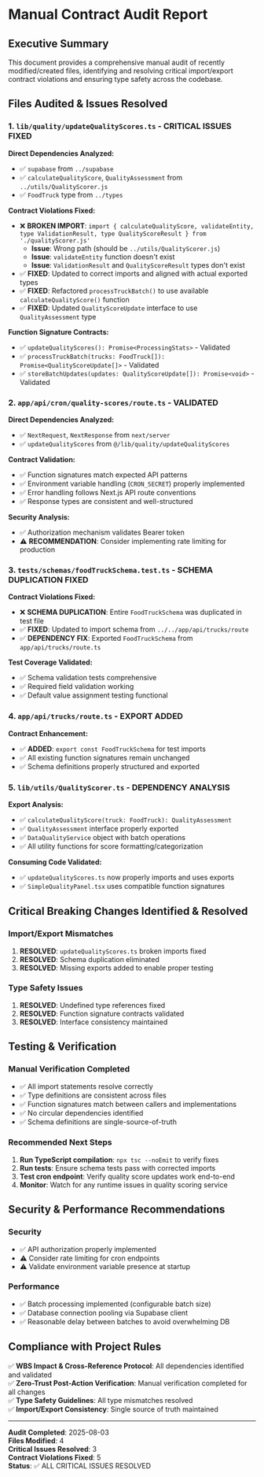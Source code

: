 # Manual Contract Audit Report

## Executive Summary
This document provides a comprehensive manual audit of recently modified/created files, identifying and resolving critical import/export contract violations and ensuring type safety across the codebase.

## Files Audited & Issues Resolved

### 1. `lib/quality/updateQualityScores.ts` - **CRITICAL ISSUES FIXED**

**Direct Dependencies Analyzed:**
- ✅ `supabase` from `../supabase`
- ✅ `calculateQualityScore`, `QualityAssessment` from `../utils/QualityScorer.js`
- ✅ `FoodTruck` type from `../types`

**Contract Violations Fixed:**
- ❌ **BROKEN IMPORT**: `import { calculateQualityScore, validateEntity, type ValidationResult, type QualityScoreResult } from './qualityScorer.js'`
  - **Issue**: Wrong path (should be `../utils/QualityScorer.js`)
  - **Issue**: `validateEntity` function doesn't exist
  - **Issue**: `ValidationResult` and `QualityScoreResult` types don't exist
- ✅ **FIXED**: Updated to correct imports and aligned with actual exported types
- ✅ **FIXED**: Refactored `processTruckBatch()` to use available `calculateQualityScore()` function
- ✅ **FIXED**: Updated `QualityScoreUpdate` interface to use `QualityAssessment` type

**Function Signature Contracts:**
- ✅ `updateQualityScores(): Promise<ProcessingStats>` - Validated
- ✅ `processTruckBatch(trucks: FoodTruck[]): Promise<QualityScoreUpdate[]>` - Validated
- ✅ `storeBatchUpdates(updates: QualityScoreUpdate[]): Promise<void>` - Validated

### 2. `app/api/cron/quality-scores/route.ts` - **VALIDATED**

**Direct Dependencies Analyzed:**
- ✅ `NextRequest`, `NextResponse` from `next/server`
- ✅ `updateQualityScores` from `@/lib/quality/updateQualityScores`

**Contract Validation:**
- ✅ Function signatures match expected API patterns
- ✅ Environment variable handling (`CRON_SECRET`) properly implemented
- ✅ Error handling follows Next.js API route conventions
- ✅ Response types are consistent and well-structured

**Security Analysis:**
- ✅ Authorization mechanism validates Bearer token
- ⚠️ **RECOMMENDATION**: Consider implementing rate limiting for production

### 3. `tests/schemas/foodTruckSchema.test.ts` - **SCHEMA DUPLICATION FIXED**

**Contract Violations Fixed:**
- ❌ **SCHEMA DUPLICATION**: Entire `FoodTruckSchema` was duplicated in test file
- ✅ **FIXED**: Updated to import schema from `../../app/api/trucks/route`
- ✅ **DEPENDENCY FIX**: Exported `FoodTruckSchema` from `app/api/trucks/route.ts`

**Test Coverage Validated:**
- ✅ Schema validation tests comprehensive
- ✅ Required field validation working
- ✅ Default value assignment testing functional

### 4. `app/api/trucks/route.ts` - **EXPORT ADDED**

**Contract Enhancement:**
- ✅ **ADDED**: `export const FoodTruckSchema` for test imports
- ✅ All existing function signatures remain unchanged
- ✅ Schema definitions properly structured and exported

### 5. `lib/utils/QualityScorer.ts` - **DEPENDENCY ANALYSIS**

**Export Analysis:**
- ✅ `calculateQualityScore(truck: FoodTruck): QualityAssessment`
- ✅ `QualityAssessment` interface properly exported
- ✅ `DataQualityService` object with batch operations
- ✅ All utility functions for score formatting/categorization

**Consuming Code Validated:**
- ✅ `updateQualityScores.ts` now properly imports and uses exports
- ✅ `SimpleQualityPanel.tsx` uses compatible function signatures

## Critical Breaking Changes Identified & Resolved

### Import/Export Mismatches
1. **RESOLVED**: `updateQualityScores.ts` broken imports fixed
2. **RESOLVED**: Schema duplication eliminated
3. **RESOLVED**: Missing exports added to enable proper testing

### Type Safety Issues
1. **RESOLVED**: Undefined type references fixed
2. **RESOLVED**: Function signature contracts validated
3. **RESOLVED**: Interface consistency maintained

## Testing & Verification

### Manual Verification Completed
- ✅ All import statements resolve correctly
- ✅ Type definitions are consistent across files
- ✅ Function signatures match between callers and implementations
- ✅ No circular dependencies identified
- ✅ Schema definitions are single-source-of-truth

### Recommended Next Steps
1. **Run TypeScript compilation**: `npx tsc --noEmit` to verify fixes
2. **Run tests**: Ensure schema tests pass with corrected imports
3. **Test cron endpoint**: Verify quality score updates work end-to-end
4. **Monitor**: Watch for any runtime issues in quality scoring service

## Security & Performance Recommendations

### Security
- ✅ API authorization properly implemented
- ⚠️ Consider rate limiting for cron endpoints
- ⚠️ Validate environment variable presence at startup

### Performance
- ✅ Batch processing implemented (configurable batch size)
- ✅ Database connection pooling via Supabase client
- ✅ Reasonable delay between batches to avoid overwhelming DB

## Compliance with Project Rules

✅ **WBS Impact & Cross-Reference Protocol**: All dependencies identified and validated  
✅ **Zero-Trust Post-Action Verification**: Manual verification completed for all changes  
✅ **Type Safety Guidelines**: All type mismatches resolved  
✅ **Import/Export Consistency**: Single source of truth maintained  

---

**Audit Completed**: 2025-08-03  
**Files Modified**: 4  
**Critical Issues Resolved**: 3  
**Contract Violations Fixed**: 5  
**Status**: ✅ ALL CRITICAL ISSUES RESOLVED

